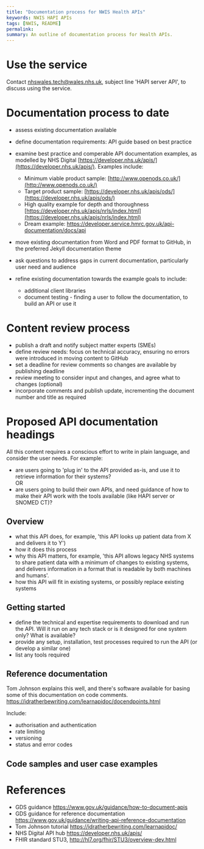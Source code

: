 ```yaml
---
title: "Documentation process for NWIS Health APIs"
keywords: NWIS HAPI APIs
tags: [NWIS, README]
permalink: 
summary: An outline of documentation process for Health APIs.
---
```

# Use the service

Contact nhswales.tech@wales.nhs.uk, subject line 'HAPI server API', to discuss using the service.

# Documentation process to date

* assess existing documentation available
* define documentation requirements: API guide based on best practice
* examine best practice and comperable API documentation examples, as modelled by NHS Digital [https://developer.nhs.uk/apis/](https://developer.nhs.uk/apis/). Examples include:
  * Minimum viable product sample: [http://www.openods.co.uk/](http://www.openods.co.uk/) 
  * Target product sample: [https://developer.nhs.uk/apis/ods/](https://developer.nhs.uk/apis/ods/)
  * High quality example for depth and thoroughness [https://developer.nhs.uk/apis/nrls/index.html](https://developer.nhs.uk/apis/nrls/index.html)
  * Dream example: https://developer.service.hmrc.gov.uk/api-documentation/docs/api
  
* move existing documentation from Word and PDF format to GitHub, in the preferred Jekyll documentation theme
* ask questions to address gaps in current documentation, particularly user need and audience
* refine existing documentation towards the example goals to include:
  * additional client libraries
  * document testing - finding a user to follow the documentation, to build an API or use it

# Content review process

* publish a draft and notify subject matter experts (SMEs)
* define review needs: focus on technical accuracy, ensuring no errors were introduced in moving content to GitHub
* set a deadline for review comments so changes are available by publishing deadline
* review meeting to consider input and changes, and agree what to changes (optional) 
* incorporate comments and publish update, incrementing the document number and title as required

# Proposed API documentation headings

All this content requires a conscious effort to write in plain language, and consider the user needs. 
For example: 

* are users going to 'plug in' to the API provided as-is, and use it to retrieve information for their systems?  
OR
* are users going to build their own APIs, and need guidance of how to make their API work with the tools available (like HAPI server or SNOMED CT)?

## Overview

 - what this API does, for example, 'this API looks up patient data from X and delivers it to Y')
 - how it does this process
 - why this API matters, for example, 'this API allows legacy NHS systems to share patient data with a minimum of changes to existing systems, and delivers information in a format that is readable by both machines and humans'.
 - how this API will fit in existing systems, or possibly replace existing systems

## Getting started

- define the technical and expertise requirements to download and run the API. Will it run on any tech stack or is it designed for one system only? What is available?
- provide any setup, installation, test processes required to run the API (or develop a similar one)
- list any tools required

## Reference documentation

Tom Johnson explains this well, and there's software available for basing some of this documentation on code comments.
https://idratherbewriting.com/learnapidoc/docendpoints.html

Include:  
* authorisation and authentication
* rate limiting
* versioning
* status and error codes

## Code samples and user case examples


# References

* GDS guidance https://www.gov.uk/guidance/how-to-document-apis
* GDS guidance for reference documentation https://www.gov.uk/guidance/writing-api-reference-documentation
* Tom Johnson tutorial https://idratherbewriting.com/learnapidoc/
* NHS Digital API hub https://developer.nhs.uk/apis/
* FHIR standard STU3, http://hl7.org/fhir/STU3/overview-dev.html 

